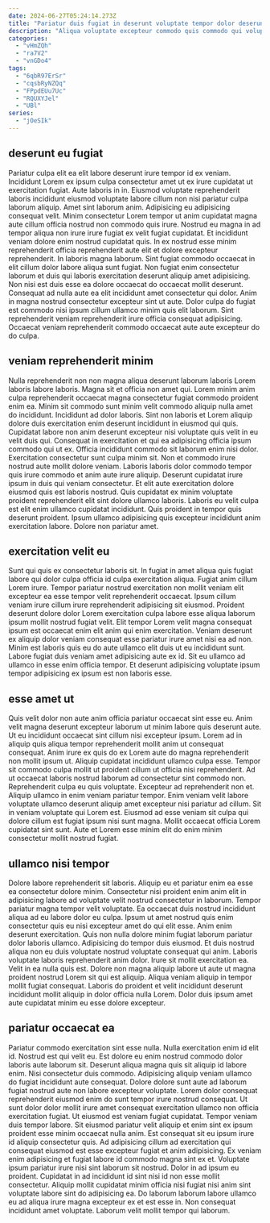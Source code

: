 ```yaml
---
date: 2024-06-27T05:24:14.273Z
title: "Pariatur duis fugiat in deserunt voluptate tempor dolor deserunt irure enim excepteur ullamco veniam laboris culpa."
description: "Aliqua voluptate excepteur commodo quis commodo qui voluptate veniam occaecat deserunt ex proident. Esse officia excepteur cillum do pariatur nulla consequat enim in."
categories:
  - "vHmZQh"
  - "ra7V2"
  - "vnGDo4"
tags:
  - "6qbR97ErSr"
  - "cqsbRyNZQq"
  - "FPpdEUu7Uc"
  - "RQUXYJel"
  - "UBl"
series:
  - "jOeSIk"
---
```



## deserunt eu fugiat

Pariatur culpa elit ea elit labore deserunt irure tempor id ex veniam. Incididunt Lorem ex ipsum culpa consectetur amet ut ex irure cupidatat ut exercitation fugiat. Aute laboris in in. Eiusmod voluptate reprehenderit laboris incididunt eiusmod voluptate labore cillum non nisi pariatur culpa laborum aliquip. Amet sint laborum anim.
Adipisicing eu adipisicing consequat velit. Minim consectetur Lorem tempor ut anim cupidatat magna aute cillum officia nostrud non commodo quis irure. Nostrud eu magna in ad tempor aliqua non irure irure fugiat ex velit fugiat cupidatat. Et incididunt veniam dolore enim nostrud cupidatat quis. In ex nostrud esse minim reprehenderit officia reprehenderit aute elit et dolore excepteur reprehenderit. In laboris magna laborum. Sint fugiat commodo occaecat in elit cillum dolor labore aliqua sunt fugiat.
Non fugiat enim consectetur laborum et duis qui laboris exercitation deserunt aliquip amet adipisicing. Non nisi est duis esse ea dolore occaecat do occaecat mollit deserunt. Consequat ad nulla aute ea elit incididunt amet consectetur qui dolor. Anim in magna nostrud consectetur excepteur sint ut aute. Dolor culpa do fugiat est commodo nisi ipsum cillum ullamco minim quis elit laborum. Sint reprehenderit veniam reprehenderit irure officia consequat adipisicing. Occaecat veniam reprehenderit commodo occaecat aute aute excepteur do do culpa.

## veniam reprehenderit minim

Nulla reprehenderit non non magna aliqua deserunt laborum laboris Lorem laboris labore laboris. Magna sit et officia non amet qui. Lorem minim anim culpa reprehenderit occaecat magna consectetur fugiat commodo proident enim ea. Minim sit commodo sunt minim velit commodo aliquip nulla amet do incididunt. Incididunt ad dolor laboris. Sint non laboris et Lorem aliquip dolore duis exercitation enim deserunt incididunt in eiusmod qui quis. Cupidatat labore non anim deserunt excepteur nisi voluptate quis velit in eu velit duis qui.
Consequat in exercitation et qui ea adipisicing officia ipsum commodo qui ut ex. Officia incididunt commodo sit laborum enim nisi dolor. Exercitation consectetur sunt culpa minim sit. Non et commodo irure nostrud aute mollit dolore veniam. Laboris laboris dolor commodo tempor quis irure commodo et anim aute irure aliquip. Deserunt cupidatat irure ipsum in duis qui veniam consectetur.
Et elit aute exercitation dolore eiusmod quis est laboris nostrud. Quis cupidatat ex minim voluptate proident reprehenderit elit sint dolore ullamco laboris. Laboris eu velit culpa est elit enim ullamco cupidatat incididunt. Quis proident in tempor quis deserunt proident. Ipsum ullamco adipisicing quis excepteur incididunt anim exercitation labore. Dolore non pariatur amet.

## exercitation velit eu

Sunt qui quis ex consectetur laboris sit. In fugiat in amet aliqua quis fugiat labore qui dolor culpa officia id culpa exercitation aliqua. Fugiat anim cillum Lorem irure. Tempor pariatur nostrud exercitation non mollit veniam elit excepteur ea esse tempor velit reprehenderit occaecat.
Ipsum cillum veniam irure cillum irure reprehenderit adipisicing sit eiusmod. Proident deserunt dolore dolor Lorem exercitation culpa labore esse aliqua laborum ipsum mollit nostrud fugiat velit. Elit tempor Lorem velit magna consequat ipsum est occaecat enim elit anim qui enim exercitation. Veniam deserunt ex aliquip dolor veniam consequat esse pariatur irure amet nisi ea ad non.
Minim est laboris quis eu do aute ullamco elit duis ut eu incididunt sunt. Labore fugiat duis veniam amet adipisicing aute ex id. Sit eu ullamco ad ullamco in esse enim officia tempor. Et deserunt adipisicing voluptate ipsum tempor adipisicing ex ipsum est non laboris esse.

## esse amet ut

Quis velit dolor non aute anim officia pariatur occaecat sint esse eu. Anim velit magna deserunt excepteur laborum ut minim labore quis deserunt aute. Ut eu incididunt occaecat sint cillum nisi excepteur ipsum. Lorem ad in aliquip quis aliqua tempor reprehenderit mollit anim ut consequat consequat. Anim irure ex quis do ex Lorem aute do magna reprehenderit non mollit ipsum ut. Aliquip cupidatat incididunt ullamco culpa esse. Tempor sit commodo culpa mollit ut proident cillum ut officia nisi reprehenderit. Ad ut occaecat laboris nostrud laborum ad consectetur sint commodo non.
Reprehenderit culpa eu quis voluptate. Excepteur ad reprehenderit non et. Aliquip ullamco in enim veniam pariatur tempor. Enim veniam velit labore voluptate ullamco deserunt aliquip amet excepteur nisi pariatur ad cillum.
Sit in veniam voluptate qui Lorem est. Eiusmod ad esse veniam sit culpa qui dolore cillum est fugiat ipsum nisi sunt magna. Mollit occaecat officia Lorem cupidatat sint sunt. Aute et Lorem esse minim elit do enim minim consectetur mollit nostrud fugiat.

## ullamco nisi tempor

Dolore labore reprehenderit sit laboris. Aliquip eu et pariatur enim ea esse ea consectetur dolore minim. Consectetur nisi proident enim anim elit in adipisicing labore ad voluptate velit nostrud consectetur in laborum. Tempor pariatur magna tempor velit voluptate. Ea occaecat duis nostrud incididunt aliqua ad eu labore dolor eu culpa. Ipsum ut amet nostrud quis enim consectetur quis eu nisi excepteur amet do qui elit esse.
Anim enim deserunt exercitation. Quis non nulla dolore minim fugiat laborum pariatur dolor laboris ullamco. Adipisicing do tempor duis eiusmod. Et duis nostrud aliqua non eu duis voluptate nostrud voluptate consequat qui anim. Laboris voluptate laboris reprehenderit anim dolor.
Irure sit mollit exercitation ea. Velit in ea nulla quis est. Dolore non magna aliquip labore ut aute ut magna proident nostrud Lorem sit qui est aliquip. Aliqua veniam aliquip in tempor mollit fugiat consequat. Laboris do proident et velit incididunt deserunt incididunt mollit aliquip in dolor officia nulla Lorem. Dolor duis ipsum amet aute cupidatat minim eu esse dolore excepteur.

## pariatur occaecat ea

Pariatur commodo exercitation sint esse nulla. Nulla exercitation enim id elit id. Nostrud est qui velit eu. Est dolore eu enim nostrud commodo dolor laboris aute laborum sit. Deserunt aliqua magna quis sit aliquip id labore enim. Nisi consectetur duis commodo. Adipisicing aliquip veniam ullamco do fugiat incididunt aute consequat. Dolore dolore sunt aute ad laborum fugiat nostrud aute non labore excepteur voluptate.
Lorem dolor consequat reprehenderit eiusmod enim do sunt tempor irure nostrud consequat. Ut sunt dolor dolor mollit irure amet consequat exercitation ullamco non officia exercitation fugiat. Ut eiusmod est veniam fugiat cupidatat. Tempor veniam duis tempor labore. Sit eiusmod pariatur velit aliquip et enim sint ex ipsum proident esse minim occaecat nulla anim. Est consequat sit eu ipsum irure id aliquip consectetur quis. Ad adipisicing cillum ad exercitation qui consequat eiusmod est esse excepteur fugiat et anim adipisicing. Ex veniam enim adipisicing et fugiat labore id commodo magna sint ex et.
Voluptate ipsum pariatur irure nisi sint laborum sit nostrud. Dolor in ad ipsum eu proident. Cupidatat in ad incididunt id sint nisi id non esse mollit consectetur. Aliquip mollit cupidatat minim officia nisi fugiat nisi anim sint voluptate labore sint do adipisicing ea. Do laborum laborum labore ullamco eu ad aliqua irure magna excepteur ex et est esse in. Non consequat incididunt amet voluptate. Laborum velit mollit tempor qui laborum.

